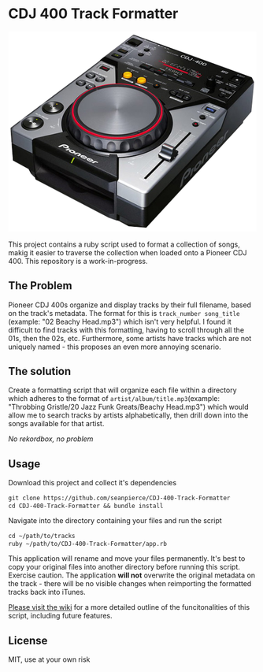 # CDJ 400 Track Formatter

![alt text](cdj-400.png)

This project contains a ruby script used to format a collection of songs, makig it easier to traverse the collection when loaded onto a Pioneer CDJ 400. This repository is a work-in-progress.

## The Problem

Pioneer CDJ 400s organize and display tracks by their full filename, based on the track's metadata. The format for this is `track_number song_title` (example: "02 Beachy Head.mp3") which isn't very helpful. I found it difficult to find tracks with this formatting, having to scroll through all the 01s, then the 02s, etc. Furthermore, some artists have tracks which are not uniquely named - this proposes an even more annoying scenario.

## The solution

Create a formatting script that will organize each file within a directory which adheres to the format of `artist/album/title.mp3`(example: "Throbbing Gristle/20 Jazz Funk Greats/Beachy Head.mp3") which would allow me to search tracks by artists alphabetically, then drill down into the songs available for that artist.

*No rekordbox, no problem*

## Usage

Download this project and collect it's dependencies

```shell
git clone https://github.com/seanpierce/CDJ-400-Track-Formatter
cd CDJ-400-Track-Formatter && bundle install
```

Navigate into the directory containing your files and run the script

```shell
cd ~/path/to/tracks
ruby ~/path/to/CDJ-400-Track-Formatter/app.rb
```

This application will rename and move your files permanently. It's best to copy your original files into another directory before running this script. Exercise caution. The application **will not** overwrite the original metadata on the track - there will be no visible changes when reimporting the formatted tracks back into iTunes.

[Please visit the wiki](https://github.com/seanpierce/CDJ-400-Track-Formatter/wiki) for a more detailed outline of the funcitonalities of this script, including future features.

## License
MIT, use at your own risk
